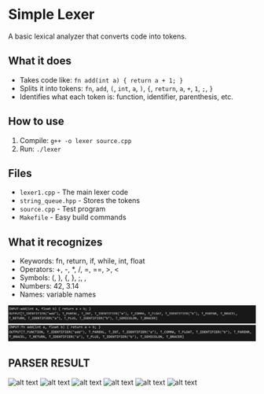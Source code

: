 # Simple Lexer

A basic lexical analyzer that converts code into tokens.

## What it does
- Takes code like: `fn add(int a) { return a + 1; }`
- Splits it into tokens: `fn`, `add`, `(`, `int`, `a`, `)`, `{`, `return`, `a`, `+`, `1`, `;`, `}`
- Identifies what each token is: function, identifier, parenthesis, etc.

## How to use
1. Compile: `g++ -o lexer source.cpp`
2. Run: `./lexer`

## Files
- `lexer1.cpp` - The main lexer code
- `string_queue.hpp` - Stores the tokens
- `source.cpp` - Test program
- `Makefile` - Easy build commands

## What it recognizes
- Keywords: fn, return, if, while, int, float
- Operators: +, -, *, /, =, ==, >, <
- Symbols: (, ), {, }, ;, ,
- Numbers: 42, 3.14
- Names: variable names

![alt text](Results/images/image.png)
![alt text](Results/images/image-1.png)

## PARSER RESULT
![alt text](<output 1.2.jpeg>) ![alt text](<output 2.0.jpeg>) ![alt text](output1.2.jpeg) ![alt text](<input 1.jpeg>) ![alt text](<input 2.jpeg>) ![alt text](<out 1.0.jpeg>)